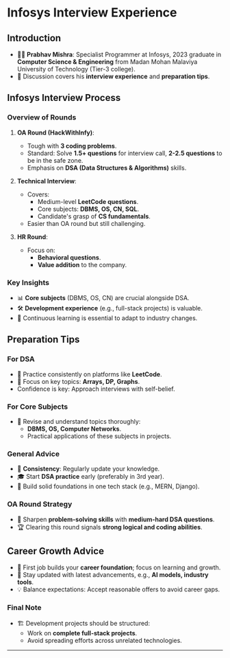 # Infosys Interview Experience

## Introduction
- 🧑‍💻 **Prabhav Mishra**: Specialist Programmer at Infosys, 2023 graduate in **Computer Science & Engineering** from Madan Mohan Malaviya University of Technology (Tier-3 college).
- 📌 Discussion covers his **interview experience** and **preparation tips**.

## Infosys Interview Process
### Overview of Rounds
1. **OA Round (HackWithInfy)**:
   - Tough with **3 coding problems**.
   - Standard: Solve **1.5+ questions** for interview call, **2-2.5 questions** to be in the safe zone.
   - Emphasis on **DSA (Data Structures & Algorithms)** skills.

2. **Technical Interview**:
   - Covers:
     - Medium-level **LeetCode questions**.
     - Core subjects: **DBMS, OS, CN, SQL**.
     - Candidate's grasp of **CS fundamentals**.
   - Easier than OA round but still challenging.

3. **HR Round**:
   - Focus on:
     - **Behavioral questions**.
     - **Value addition** to the company.

### Key Insights
- 📊 **Core subjects** (DBMS, OS, CN) are crucial alongside DSA.
- 🛠️ **Development experience** (e.g., full-stack projects) is valuable.
- 🎯 Continuous learning is essential to adapt to industry changes.

## Preparation Tips
### For DSA
- 📖 Practice consistently on platforms like **LeetCode**.
- 🎯 Focus on key topics: **Arrays, DP, Graphs**.
- Confidence is key: Approach interviews with self-belief.

### For Core Subjects
- 📌 Revise and understand topics thoroughly:
  - **DBMS, OS, Computer Networks**.
  - Practical applications of these subjects in projects.

### General Advice
- 🔄 **Consistency**: Regularly update your knowledge.
- 🎓 Start **DSA practice** early (preferably in 3rd year).
- 🧱 Build solid foundations in one tech stack (e.g., MERN, Django).

### OA Round Strategy
- 🧠 Sharpen **problem-solving skills** with **medium-hard DSA questions**.
- 🏆 Clearing this round signals **strong logical and coding abilities**.

## Career Growth Advice
- 🚀 First job builds your **career foundation**; focus on learning and growth.
- 🌱 Stay updated with latest advancements, e.g., **AI models, industry tools**.
- 💡 Balance expectations: Accept reasonable offers to avoid career gaps.

### Final Note
- 🏗️ Development projects should be structured:
  - Work on **complete full-stack projects**.
  - Avoid spreading efforts across unrelated technologies.

---
